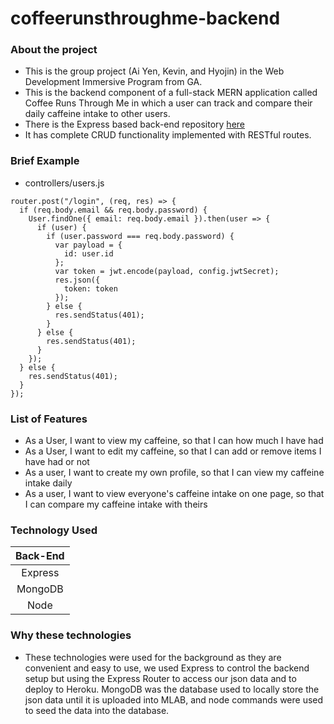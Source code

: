 # coffeerunsthroughme-backend

### About the project

* This is the group project (Ai Yen, Kevin, and Hyojin) in the Web Development Immersive Program from GA.
* This is the backend component of a full-stack MERN application called Coffee Runs Through Me in which a user can track and compare their daily caffeine intake to other users.
* There is the Express based back-end repository [here](https://github.com/hyojinsarchet/coffeerunsthroughme-frontend)
* It has complete CRUD functionality implemented with RESTful routes.

### Brief Example

* controllers/users.js

```
router.post("/login", (req, res) => {
  if (req.body.email && req.body.password) {
    User.findOne({ email: req.body.email }).then(user => {
      if (user) {
        if (user.password === req.body.password) {
          var payload = {
            id: user.id
          };
          var token = jwt.encode(payload, config.jwtSecret);
          res.json({
            token: token
          });
        } else {
          res.sendStatus(401);
        }
      } else {
        res.sendStatus(401);
      }
    });
  } else {
    res.sendStatus(401);
  }
});
```

### List of Features

* As a User, I want to view my caffeine, so that I can how much I have had
* As a User, I want to edit my caffeine, so that I can add or remove items I have had or not
* As a user, I want to create my own profile, so that I can view my caffeine intake daily
* As a user, I want to view everyone's caffeine intake on one page, so that I can compare my caffeine intake with theirs

### Technology Used

| Back-End |
| :------: |
| Express  |
| MongoDB  |
|   Node   |

### Why these technologies

* These technologies were used for the background as they are convenient and easy to use, we used Express to control the backend setup but using the Express Router to access our json data and to deploy to Heroku. MongoDB was the database used to locally store the json data until it is uploaded into MLAB, and node commands were used to seed the data into the database.

